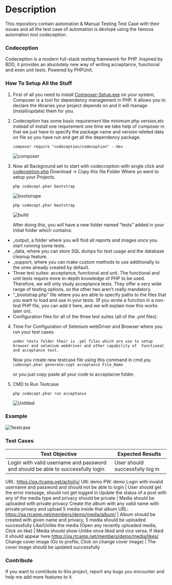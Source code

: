 # Description
This repository contain automation & Manual Testing Test Case with their issues and all the test case of automation is devlope using the famous automation tool codeception. 

### Codeception

Codeception is a modern full-stack testing framework for PHP.
Inspired by BDD, it provides an absolutely new way of writing acceptance, functional and even unit tests.
Powered by PHPUnit.


### How To Setup All the Stuff

1) First of all you need to install  [Composer-Setup.exe](https://getcomposer.org/Composer-Setup.exe) on your system,
   Composer is a tool for dependency management in PHP. It allows you to declare the libraries your project depends on and it will
   manage (install/update) them for you.

2) Codeception has some basic requirement like minimum php version,etc instead of install one requirement one time we take help of          composer in that we just have to specify the package name and version releted data on file so you have run and get all the dependency
   package.

      ` composer require "codeception/codeception" --dev `

    
    ![composer](https://user-images.githubusercontent.com/4941557/62870962-30706000-bd38-11e9-8805-e243d1653feb.png)
    
    
3) Now all Background set to start with codecception with single click and [codeception.php](http://codeception.com/codecept.phar)
   Download
    -> Copy this file Folder Where yo went to setup your Projects.
   
   `php codecept.phar bootstrap`
 
   ![bootstrape](https://user-images.githubusercontent.com/4941557/62873911-dffc0100-bd3d-11e9-9bfd-8e0c3369bae7.png)

    `php codecept.phar bootstrap `
   
   ![build](https://user-images.githubusercontent.com/4941557/62874522-02dae500-bd3f-11e9-8d29-2c2effbfdec9.png)

   After doing this, you will have a new folder named “tests” added in your initial folder which contains:

* _output, a folder where you will find all reports and images once you start running some tests.  
* _data, where you can store SQL dumps for test usage and the database cleanup feature.
* _support, where you can make custom methods to use additionally to the ones already created by default.
* Three test suites: acceptance, functional and unit. The functional and unit tests require more in-depth knowledge of PHP to be used. Therefore, we will only study acceptance tests. They offer a very wide range of testing options, so the other two aren’t really mandatory.
* “_bootstrap.php” file where you are able to specify paths to the files that you want to load and use in your tests. (If you wrote a function in a non-test PHP file, you can add it here, and we will explain how this works later on). 
* Configuration files for all of the three test suites (all of the .yml files).


4) Time For Configuration of Selenium webDriver and Browser where you run your test cases.

    `under tests folder their is .yml files which are use to setup browser and selenium webdriver and other capability of  functional        and acceptance test.`
 
     Now you create new testcase file using this command in cmd
     `php codecept.phar generate:cept acceptance File_Name`

    or you just copy paste all your code to acceptacne folder.

5) CMD to Run Testcase

     `php codecept.phar run acceptance`

      ![Untitled](https://user-images.githubusercontent.com/4941557/61984565-906dc380-b022-11e9-8fd6-d18442f64a99.png)



### Example 


   ![1testcase](https://user-images.githubusercontent.com/4941557/62879127-10489d00-bd48-11e9-9b8b-ae41b28a13e3.png)
    

### Test Cases

Test Objective | Expected Results
-------------- | ----------------
Login with valid username and password and should be able to successfully login | User should successfully log in
URL: https://qa.rtcamp.net/activity/ UN: demo PW: demo 
Login with invalid username and password and should not be able to login | User should get the error message, should not get logged in
Update the status of a post with any of the media type and privacy should be private | Media should be uploaded with private privacy
Create the album with any valid name with private privacy and upload 5 media inside that album URL: https://qa.rtcamp.net/members/demo/media/album/ | Album should be created with given name and privacy, 5 media should be uploaded successfully
Like/Unlike the media (Open any recently uploaded media, Click on like) | Media should show Unlike once liked and vice versa. If liked it should appear here https://qa.rtcamp.net/members/demo/media/likes/
Change cover image (Go to profile, Click on change cover image) | The cover image should be updated successfully


### Contribute
If you want to contribute to this project, report any bugs you encounter and help me add more features to it.
